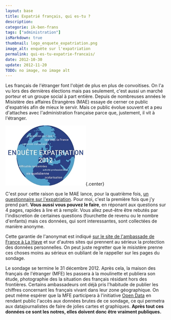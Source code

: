 ```yaml
---
layout: base
title: Expatrié français, qui es-tu ?
description: 
categorie: ik-ben-frans
tags: ["administration"]
isMarkdown: true
thumbnail: logo_enquete_expatriation.png
image_alt: enquète sur l'expatriation
permalink: qui-es-tu-expatrie-francais/
date: 2012-10-30
update: 2012-11-20
TODO: no image, no image alt
---
```



Les français de l'étranger font l'objet de plus en plus de convoitises. On l'a vu lors des dernières élections mais pas seulement, c'est aussi un marché porteur et un groupe social à part entière. Depuis de nombreuses années le Misistère des affaires Étrangères (MAE) essaye de cerner ce public d'expatriés afin de mieux le servir. Mais ce public évolue souvent et a peu d'attaches avec l'administration française parce que, justement, il vit à l'étranger.

![enquète sur l'expatriation](logo_enquete_expatriation.png){.center}

C'est pour cette raison que le MAE lance, pour la quatrième fois, [un questionnaire sur l'expatriation](http://questionnaires.ministere-affaires-etrangeres.com/index.php?sid=81234&newtest=Y&lang=fr). Pour moi, c'est la première fois que j'y prend part. **Vous aussi vous pouvez le faire**, en réponant aux questions sur 4 pages, rapides à lire et à remplir. Vous allez peut-être être rebutés par l'indiscretion de certaines questions (fourchette de revenu ou le nombre d'enfants) mais ces données, qui sont interessantes, sont collectées de manière anonyme. 

<!--excerpt-->

Cette garantie de l'anonymat est indiqué [sur le site de l'ambassade de France à La Haye](http://www.ambafrance-nl.org/Enquete-sur-l-expatriation-des) et sur d'autres sites qui prennent au sérieux la protection des données personnelles. On peut juste regretter que le misistère prenne ces choses moins au sérieux en oubliant de le rappeller sur les pages du sondage.

Le sondage se termine le 31 décembre 2012. Après cela, la maison des français de l'étranger (MFE) les passera à la moulinette et publiera son étude, photographie des la situation des français résidant hors des frontières. Certains ambassadeurs ont déjà pris l'habitude de publier les chiffres concernant les français vivant dans leur zone géographique. On peut même espérer que la MFE participera à l'initiative [Open Data](http://www.data.gouv.fr/) en rendant public l'accès aux données brutes de ce sondage, ce qui permetra aux datajournalistes de faire de jolies cartes et graphiques. **Après tout ces données ce sont les notres, elles doivent donc être vraiment publiques.**
